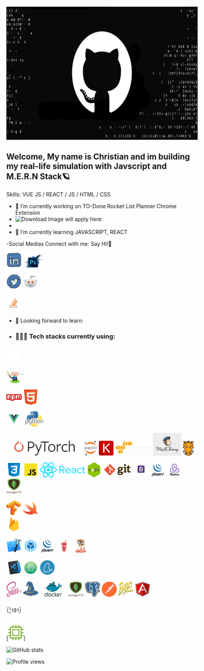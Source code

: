 [<img src='https://github.com/chanqoDev/chanqoDev/blob/3103c44b3c100c007e3d379bb8bcca189a5c5406/Github_nonTransperant%20.jpeg' alt='githubBanner' height='350' max-width="100%">]()  

## Welcome, My name is Christian and im building my real-life simulation with Javscript and M.E.R.N Stack🪐

Skills: VUE JS / REACT / JS / HTML / CSS

- 🚀 I’m currently working on TO-Done Rocket List Planner Chrome Extension 
- ![Download Image will apply here:](https://chrome.google.com/webstore/detail/to-done-rocket-planner/nnmfajngjkedfjodhldodbbnmbdjkchk?hl=en-US&authuser=0) 
- 
- 🌱 I’m currently learning JAVASCRIPT, REACT 

 


-Social Medias Connect with me: Say Hi!💬

[<img src='https://github.com/chanqoDev/chanqoDev/blob/ad812902cfcff685e39e1935c6d063fe5a39249c/linkedin.png' alt='linkedin' max-width='100%' height='40'>]() 
[<img src='https://github.com/chanqoDev/chanqoDev/blob/ad812902cfcff685e39e1935c6d063fe5a39249c/photoshopLogo.png' alt='photoshopLogo' max-width='100%' height='40'>]() 

[<img src='https://github.com/chanqoDev/chanqoDev/blob/ad812902cfcff685e39e1935c6d063fe5a39249c/twitter.png' alt='twitter' max-width='100%' height='40'>]() 
[<img src='https://github.com/chanqoDev/chanqoDev/blob/ad812902cfcff685e39e1935c6d063fe5a39249c/icons8-reddit-96.png' alt='reddit' max-width='100%' height='40'>]() 

[<img src='https://github.com/chanqoDev/chanqoDev/blob/8a561d6d2b9b748aeef1428f85bb254374eb4992/stackover%20flow.png' alt='stackoverflow' height='40'>](https://stackoverflow.com/users/d)  


- 🌱 Looking forward to learn: 

-  ### 👨🏻‍💻 Tech stacks currently using: 

[<img src='https://github.com/chanqoDev/chanqoDev/blob/ce0bce06f2f94aa32f24b323586c233b305f09dd/Github_logo_White.png' alt='github' height='40'>](https://github.com/ChanqoDev) 

[<img src='https://github.com/chanqoDev/chanqoDev/blob/ce0bce06f2f94aa32f24b323586c233b305f09dd/Github_Adventure.png' alt='github' height='40'>](https://github.com/ChanqoDev)

[<img src='https://github.com/chanqoDev/chanqoDev/blob/97df2cfb840377f368b2f4881c3edced43d4e69c/Npm.png' alt='npm icon' max-width='100%' height='40'>]() 
[<img src='https://github.com/chanqoDev/chanqoDev/blob/97df2cfb840377f368b2f4881c3edced43d4e69c/HTML5.png' alt='html5 icon' max-width='100%' height='40'>]() 




[<img src='https://github.com/chanqoDev/chanqoDev/blob/ad812902cfcff685e39e1935c6d063fe5a39249c/Vue%20Icon.png' alt='Vue icon' max-width='100%' height='40'>]() 
[<img src='https://github.com/chanqoDev/chanqoDev/blob/ad812902cfcff685e39e1935c6d063fe5a39249c/PythonCustom.png' alt='Python' max-width='100%' height='40'>]() 

<!-- edits -->
[<img src='https://github.com/chanqoDev/chanqoDev/blob/ad812902cfcff685e39e1935c6d063fe5a39249c/pytorch-logo-dark.png' alt='pytorch icon' max-width='100%' height='40'>]() 
[<img src='https://github.com/chanqoDev/chanqoDev/blob/ad812902cfcff685e39e1935c6d063fe5a39249c/jupyter.png' alt='jupyter icon' max-width='100%' height='40'>]() 
[<img src='https://raw.githubusercontent.com/chanqoDev/chanqoDev/main/keras-logo-small-wb-1.webp' alt='html5 icon' max-width='100%' height='40'>]() 
[<img src='https://github.com/chanqoDev/chanqoDev/blob/ad812902cfcff685e39e1935c6d063fe5a39249c/aws_dark.png' alt='aws_dark' max-width='100%' height='40'>]() 
[<img src='https://github.com/chanqoDev/chanqoDev/blob/ad812902cfcff685e39e1935c6d063fe5a39249c/mailchimp.jpeg' alt='mailchimp' max-width='100%' height='60'>]() 
[<img src='https://github.com/chanqoDev/chanqoDev/blob/ad812902cfcff685e39e1935c6d063fe5a39249c/Grunt.png' alt='Grunt' max-width='100%' height='40'>]() 

[<img src='https://github.com/chanqoDev/chanqoDev/blob/97df2cfb840377f368b2f4881c3edced43d4e69c/css%20icon.png' alt='css3 icon' width='40' height='40'>]( ) 
[<img src='https://github.com/chanqoDev/chanqoDev/blob/8a561d6d2b9b748aeef1428f85bb254374eb4992/JS_SquareIcon.png' alt='javascript' width='40' height='40'>]( ) 
[<img src='https://github.com/chanqoDev/chanqoDev/blob/ad812902cfcff685e39e1935c6d063fe5a39249c/React_blueSub.png' alt='react' max-width='100%' height='40'>]( ) 
[<img src='https://github.com/chanqoDev/chanqoDev/blob/97df2cfb840377f368b2f4881c3edced43d4e69c/NodeIcon_octo.png' alt='node-dot-js' width='40' height='40'>]( ) 
[<img src='https://github.com/chanqoDev/chanqoDev/blob/e155c4a4cc420ca5dce1aa9e0f1bc18993b46ba1/git_logo.png' alt='git' max-width='100%' height='40'>]( )
[<img src='https://github.com/chanqoDev/chanqoDev/blob/97df2cfb840377f368b2f4881c3edced43d4e69c/Bootstrap.png' alt='bootstrap' width='40' height='40'>]( ) 
[<img src='https://github.com/chanqoDev/chanqoDev/blob/97df2cfb840377f368b2f4881c3edced43d4e69c/jQuery_icon.png' alt='jquery' width='40' height='40'>]( ) 
[<img src='https://github.com/chanqoDev/chanqoDev/blob/97df2cfb840377f368b2f4881c3edced43d4e69c/Redux_icon.png' alt='redux' width='40' height='40'>]( ) 
[<img src='https://github.com/chanqoDev/chanqoDev/blob/97df2cfb840377f368b2f4881c3edced43d4e69c/MongoDB.png' alt='mongodb' width='40' height='40'>]( ) 

[<img src='https://github.com/chanqoDev/chanqoDev/blob/ce0bce06f2f94aa32f24b323586c233b305f09dd/tensorflow_logo.png' alt='tensorflow' max-width='100%' height='40'>]( ) 
[<img src='https://github.com/chanqoDev/chanqoDev/blob/97df2cfb840377f368b2f4881c3edced43d4e69c/swift%20icon.png' alt='swift' width='40' height='40'>]( )  
[<img src='https://github.com/chanqoDev/chanqoDev/blob/f8cb928d12807a92b0cd9acee831104cbd2915dc/Firebase_Icon.png' alt='firebase' width='40' height='40'>]( ) 

[<img src='https://github.com/chanqoDev/chanqoDev/blob/8a561d6d2b9b748aeef1428f85bb254374eb4992/xcode_icon.png' alt='xcode' width='40' height='40'>]( ) 
[<img src='https://github.com/chanqoDev/chanqoDev/blob/8a561d6d2b9b748aeef1428f85bb254374eb4992/webpack.png' alt='webpack' width='40' height='40'>]( ) 
[<img src='https://github.com/chanqoDev/chanqoDev/blob/8a561d6d2b9b748aeef1428f85bb254374eb4992/jQuery_icon.png' alt='jquery' width='40' height='40'>]( ) 
[<img src='https://github.com/chanqoDev/chanqoDev/blob/8a561d6d2b9b748aeef1428f85bb254374eb4992/gulp_icon.png' alt='gulp' width='40' height='40'>]( ) 
[<img src='https://github.com/chanqoDev/chanqoDev/blob/8a561d6d2b9b748aeef1428f85bb254374eb4992/ember_icon.png' alt='ember' width='40' height='40'>]( ) 

[<img src='https://github.com/chanqoDev/chanqoDev/blob/8a561d6d2b9b748aeef1428f85bb254374eb4992/VisualBasic.png' alt='vscode' width='40' height='40'>]( ) 
[<img src='https://github.com/chanqoDev/chanqoDev/blob/8a561d6d2b9b748aeef1428f85bb254374eb4992/atom_Editor.png' alt='atom' width='40' height='40'>]( ) 
[<img src='https://github.com/chanqoDev/chanqoDev/blob/8a561d6d2b9b748aeef1428f85bb254374eb4992/Yarn.png' alt='Yarn' width='40' height='40'>]( ) 

[<img src='https://github.com/chanqoDev/chanqoDev/blob/8a561d6d2b9b748aeef1428f85bb254374eb4992/Sass_icon.png' alt='sass' width='40' height='40'>]( ) 
[<img src='https://github.com/chanqoDev/chanqoDev/blob/8a561d6d2b9b748aeef1428f85bb254374eb4992/Browserify.png' alt='Browserify' width='40' height='40'>]( ) 
[<img src='https://github.com/chanqoDev/chanqoDev/blob/ad812902cfcff685e39e1935c6d063fe5a39249c/Docker-Logo-2013-2015.png' alt='Docker' max-width='40' height='40'>]( ) 
[<img src='https://github.com/chanqoDev/chanqoDev/blob/8a561d6d2b9b748aeef1428f85bb254374eb4992/MongoDB.png' alt='MongoDB' width='40' height='40'>]( ) 
[<img src='https://github.com/chanqoDev/chanqoDev/blob/8a561d6d2b9b748aeef1428f85bb254374eb4992/PostgreSQL.png' alt='PostgreSQL' width='40' height='40'>]( ) 
[<img src='https://github.com/chanqoDev/chanqoDev/blob/8a561d6d2b9b748aeef1428f85bb254374eb4992/Postman_Api_Logo.png' alt='Postman_Api' width='40' height='40'>]( )
[<img src='https://github.com/chanqoDev/chanqoDev/blob/8a561d6d2b9b748aeef1428f85bb254374eb4992/Babel_icon.png' alt='Babel_icon' width='40' height='40'>]( ) 
[<img src='https://github.com/chanqoDev/chanqoDev/blob/1f5616c0f65cd335349312fbe298cb6182709e4e/angular.png' alt='Angular' width='40' height='40'>]( ) 



<!-- JSON and MySql,  Heroku,  mongoose can be added  -->
[<img src='https://github.com/chanqoDev/chanqoDev/blob/3316595e890498d3c8147ed3460236c4ee3e5697/json.png' alt='json' width='40' height='40'>]( ) 

[<a href='https://docs.github.com/en/developers'><img src='https://raw.githubusercontent.com/acervenky/animated-github-badges/master/assets/devbadge.gif' width='40' height='40'></a>]

![GitHub stats](https://github-readme-stats.vercel.app/api?username=ChanqoDev&show_icons=true)  

![Profile views](https://gpvc.arturio.dev/ChanqoDev)  
